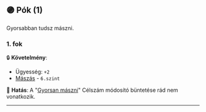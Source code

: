 ## 🟣 Pók (1)

Gyorsabban tudsz mászni.

### 1. fok

🔒 **Követelmény**:
- Ügyesség: `+2`
- [Mászás](../kepzettsegek.szekunder/maszas.md) - `6.szint`

🌟 **Hatás**: A "[Gyorsan mászni](../kepzettsegek.szekunder/maszas.md#c%C3%A9lsz%C3%A1m-m%C3%B3dos%C3%ADt%C3%B3-k%C3%B6r%C3%BClm%C3%A9nyek)" Célszám módosító büntetése rád nem vonatkozik.

---
